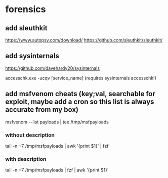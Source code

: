 
# forensics
## add sleuthkit
https://www.autopsy.com/download/
https://github.com/sleuthkit/sleuthkit/

## add sysinternals
https://github.com/davehardy20/sysinternals

accesschk.exe -ucqv [service_name] (requires sysinternals accesschk!)


## add msfvenom cheats (key;val, searchable for exploit, maybe add a cron so this list is always accurate from my box)
msfvenom --list payloads | tee /tmp/msfpayloads
### without description
tail -n +7 /tmp/msfpayloads | awk '{print $1}' | fzf
### with description
tail -n +7 /tmp/msfpayloads | fzf | awk '{print $1}'

